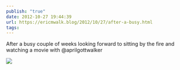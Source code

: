 ```yaml
---
publish: "true"
date: 2012-10-27 19:44:39
url: https://ericmwalk.blog/2012/10/27/after-a-busy.html
tags: 
---
```


After a busy couple of weeks looking forward to sitting by the fire and watching a movie with @aprilgottwalker

![](https://ericmwalk.blog/uploads/2022/98f5a559b3.jpg)